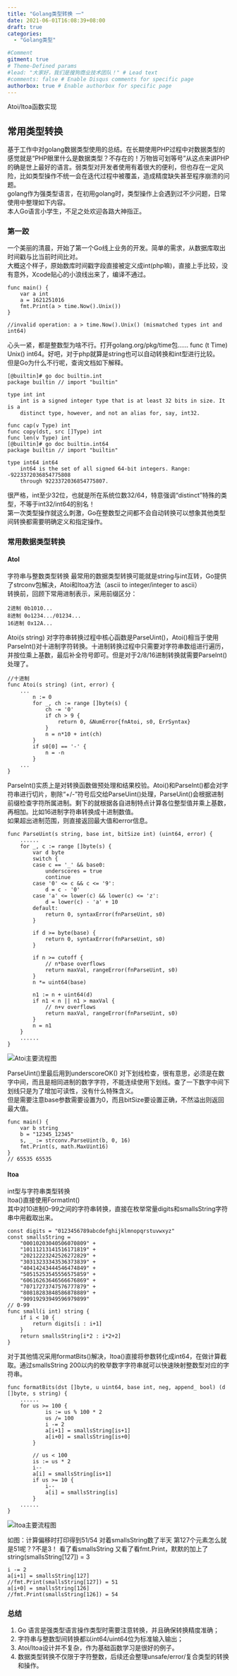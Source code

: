 ```yaml
---
title: "Golang类型转换 一"
date: 2021-06-01T16:08:39+08:00
draft: true
categories:
  - "Golang类型"

#Comment
gitment: true
# Theme-Defined params
#lead: "大家好，我们是搜狗商业技术团队！" # Lead text
#comments: false # Enable Disqus comments for specific page
authorbox: true # Enable authorbox for specific page
---
```

Atoi/Itoa函数实现
<!--more-->
## 常用类型转换

基于工作中对golang数据类型使用的总结。在长期使用PHP过程中对数据类型的感觉就是“PHP眼里什么是数据类型？不存在的！万物皆可划等号”从这点来讲PHP的确是世上最好的语言。弱类型对开发者使用有着很大的便利，但也存在一定风险，比如类型操作不统一会在迭代过程中被覆盖，造成精度缺失甚至程序崩溃的问题。  
golang作为强类型语言，在初用golang时，类型操作上会遇到过不少问题，日常使用中整理如下内容。  
本人Go语言小学生，不足之处欢迎各路大神指正。


### 第一跤  
一个美丽的清晨，开始了第一个Go线上业务的开发。简单的需求，从数据库取出时间戳与比当前时间比对。  
大概这个样子，原始数库时间戳字段直接被定义成int(php嘛)，直接上手比较，没有意外，Xcode贴心的小浪线出来了，编译不通过。
````
func main() {
	var a int
	a = 1621251016
	fmt.Print(a > time.Now().Unix())
}

//invalid operation: a > time.Now().Unix() (mismatched types int and int64)
````
心头一紧，都是整数型为啥不行。打开golang.org/pkg/time包……  func (t Time) Unix() int64。好吧，对于php就算是string也可以自动转换和int型进行比较。  
但是Go为什么不行呢，查询文档如下解释。
````
[@builtin]# go doc builtin.int
package builtin // import "builtin"

type int int
    int is a signed integer type that is at least 32 bits in size. It is a
    distinct type, however, and not an alias for, say, int32.

func cap(v Type) int
func copy(dst, src []Type) int
func len(v Type) int
[@builtin]# go doc builtin.int64
package builtin // import "builtin"

type int64 int64
    int64 is the set of all signed 64-bit integers. Range: -9223372036854775808
    through 9223372036854775807.
````
很严格，int至少32位，也就是所在系统位数32/64，特意强调“distinct”特殊的类型，不等于int32/int64的别名！  
第一次类型操作就这么刺激，Go在整数型之间都不会自动转换可以想象其他类型间转换都需要明确定义和指定操作。


### 常用数据类型转换
#### AtoI 
字符串与整数类型转换
最常用的数据类型转换可能就是string与int互转，Go提供了strconv包解决，Atoi和Itoa方法（ascii to integer/integer to ascii）  
转换前，回顾下常用进制表示，采用前缀区分：
````
2进制 0b1010...  
8进制 0o1234.../01234...  
16进制 0x12A...  
````
Atoi(s string) 对字符串转换过程中核心函数是ParseUint()，Atoi()相当于使用ParseInt()对十进制字符转换。十进制转换过程中只需要对字符串数组进行遍历，并按位乘上基数，最后补全符号即可。但是对于2/8/16进制转换就需要ParseInt()处理了。

````
//十进制
func Atoi(s string) (int, error) {
    ...
        n := 0
		for _, ch := range []byte(s) {
			ch -= '0'
			if ch > 9 {
				return 0, &NumError{fnAtoi, s0, ErrSyntax}
			}
			n = n*10 + int(ch)
		}
		if s0[0] == '-' {
			n = -n
		}
    ...
}
````
ParseInt()实质上是对转换函数做预处理和结果校验。Atoi()和ParseInt()都会对字符串进行切片，剔除“+/-”符号后交给ParseUint()处理，ParseUint()会根据进制前缀检查字符所属进制。剩下的就根据各自进制特点计算各位整型值并乘上基数，再相加。比如16进制字符串转换成十进制数值。  
如果超出进制范围，则直接返回最大值和error信息。    

````
func ParseUint(s string, base int, bitSize int) (uint64, error) {
    ......
    for _, c := range []byte(s) {
		var d byte
		switch {
		case c == '_' && base0:
			underscores = true
			continue
		case '0' <= c && c <= '9':
			d = c - '0'
		case 'a' <= lower(c) && lower(c) <= 'z':
			d = lower(c) - 'a' + 10
		default:
			return 0, syntaxError(fnParseUint, s0)
		}

		if d >= byte(base) {
			return 0, syntaxError(fnParseUint, s0)
		}

		if n >= cutoff {
			// n*base overflows
			return maxVal, rangeError(fnParseUint, s0)
		}
		n *= uint64(base)

		n1 := n + uint64(d)
		if n1 < n || n1 > maxVal {
			// n+v overflows
			return maxVal, rangeError(fnParseUint, s0)
		}
		n = n1
	}
    ......
}
````

![Atoi主要流程图](/img/strconv1/atoib.png)
  
ParseUint()里最后用到underscoreOK() 对下划线检查，很有意思，必须是在数字中间，而且是相同进制的数字字符，不能连续使用下划线。查了一下数字中间下划线只是为了增加可读性，没有什么特殊含义。  
但是需要注意base参数需要设置为0，而且bitSize要设置正确，不然溢出则返回最大值。 
````
func main() {
	var b string
	b = "12345_12345"
	s, _ := strconv.ParseUint(b, 0, 16)
	fmt.Print(s, math.MaxUint16)
}
// 65535 65535
````

#### Itoa
int型与字符串类型转换  
Itoa()直接使用FormatInt()  
其中对10进制0-99之间的字符串转换，直接在枚举常量digits和smallsString字符串中用截取出来。

````
const digits = "0123456789abcdefghijklmnopqrstuvwxyz"
const smallsString = 
    "00010203040506070809" +
	"10111213141516171819" +
	"20212223242526272829" +
	"30313233343536373839" +
	"40414243444546474849" +
	"50515253545556575859" +
	"60616263646566676869" +
	"70717273747576777879" +
	"80818283848586878889" +
	"90919293949596979899"
// 0-99
func small(i int) string {
	if i < 10 {
		return digits[i : i+1]
	}
	return smallsString[i*2 : i*2+2]
}

````
对于其他情况采用formatBits()解决，Itoa()直接将参数转化成int64，在做计算截取。通过smallsString 200以内的枚举数字字符串就可以快速映射整数型对应的字符串。  

````
func formatBits(dst []byte, u uint64, base int, neg, append_ bool) (d []byte, s string) {
    ......
    for us >= 100 {
			is := us % 100 * 2
			us /= 100
			i -= 2
			a[i+1] = smallsString[is+1]
			a[i+0] = smallsString[is+0]
		}

		// us < 100
		is := us * 2
		i--
		a[i] = smallsString[is+1]
		if us >= 10 {
			i--
			a[i] = smallsString[is]
		}
    ......
}
````

![Itoa主要流程图](/img/strconv1/Iotab.png)

如图：计算偏移时打印得到51/54 对着smallsString数了半天 第127个元素怎么就是51呢？?不是3！ 看了看smallsString 又看了看fmt.Print，默默的加上了string(smallsString[127]) = 3   
````
i -= 2
a[i+1] = smallsString[127] 
//fmt.Print(smallsString[127]) = 51 
a[i+0] = smallsString[126] 
//fmt.Print(smallsString[126]) = 54
````

### 总结
1. Go 语言是强类型语言操作类型时需要注意转换，并且确保转换精度准确；
2. 字符串与整数型间转换都以int64/uint64位为标准输入输出；
3. Atoi/Itoa设计并不复杂，作为基础函数学习是很好的例子。
4. 数据类型转换不仅限于字符整数，后续还会整理unsafe/error/复合类型的转换和操作。

